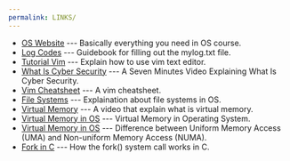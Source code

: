 ```yaml
---
permalink: LINKS/
---
```


* [OS Website](https://os.vlsm.org/) ---
Basically everything you need in OS course.
* [Log Codes](https://doit.vlsm.org/ETC/logCodes.txt) ---
Guidebook for filling out the mylog.txt file.
* [Tutorial Vim](https://www.youtube.com/watch?v=ggSyF1SVFr4) ---
Explain how to use vim text editor.
* [What Is Cyber Security](https://www.youtube.com/watch?v=inWWhr5tnEA) ---
A Seven Minutes Video Explaining What Is Cyber Security.
* [Vim Cheatsheet](https://vim.rtorr.com/) ---
A vim cheatsheet.
* [File Systems](https://www.geeksforgeeks.org/file-systems-in-operating-system/) ---
Explaination about file systems in OS.
* [Virtual Memory](https://www.youtube.com/watch?v=qlH4-oHnBb8) ---
A video that explain what is virtual memory.
* [Virtual Memory in OS](https://www.youtube.com/watch?v=qlH4-oHnBb8) ---
Virtual Memory in Operating System.
* [Virtual Memory in OS](https://www.geeksforgeeks.org/difference-between-uniform-memory-access-uma-and-non-uniform-memory-access-numa/) ---
Difference between Uniform Memory Access (UMA) and Non-uniform Memory Access (NUMA).
* [Fork in C](https://www.geeksforgeeks.org/fork-system-call/) ---
How the fork() system call works in C.
